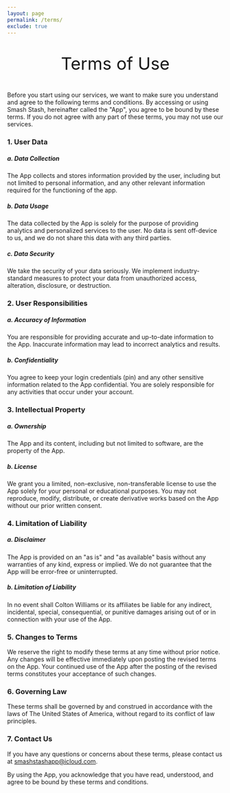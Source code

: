```yaml
---
layout: page
permalink: /terms/
exclude: true
---
```


<p style="font-size: 40px; text-align: center">Terms of Use</p>

Before you start using our services, we want to make sure you understand and agree to the following terms and conditions. By accessing or using Smash Stash, hereinafter called the "App", you agree to be bound by these terms. If you do not agree with any part of these terms, you may not use our services.

### 1. User Data

##### a. Data Collection

The App collects and stores information provided by the user, including but not limited to personal information, and any other relevant information required for the functioning of the app.

##### b. Data Usage

The data collected by the App is solely for the purpose of providing analytics and personalized services to the user. No data is sent off-device to us, and we do not share this data with any third parties.

##### c. Data Security

We take the security of your data seriously. We implement industry-standard measures to protect your data from unauthorized access, alteration, disclosure, or destruction.

### 2. User Responsibilities

##### a. Accuracy of Information

You are responsible for providing accurate and up-to-date information to the App. Inaccurate information may lead to incorrect analytics and results.

##### b. Confidentiality

You agree to keep your login credentials (pin) and any other sensitive information related to the App confidential. You are solely responsible for any activities that occur under your account.

### 3. Intellectual Property

##### a. Ownership

The App and its content, including but not limited to software, are the property of the App.

##### b. License

We grant you a limited, non-exclusive, non-transferable license to use the App solely for your personal or educational purposes. You may not reproduce, modify, distribute, or create derivative works based on the App without our prior written consent.

### 4. Limitation of Liability

##### a. Disclaimer

The App is provided on an "as is" and "as available" basis without any warranties of any kind, express or implied. We do not guarantee that the App will be error-free or uninterrupted.

##### b. Limitation of Liability

In no event shall Colton Williams or its affiliates be liable for any indirect, incidental, special, consequential, or punitive damages arising out of or in connection with your use of the App.

### 5. Changes to Terms

We reserve the right to modify these terms at any time without prior notice. Any changes will be effective immediately upon posting the revised terms on the App. Your continued use of the App after the posting of the revised terms constitutes your acceptance of such changes.

### 6. Governing Law

These terms shall be governed by and construed in accordance with the laws of The United States of America, without regard to its conflict of law principles.

### 7. Contact Us

If you have any questions or concerns about these terms, please contact us at smashstashapp@icloud.com.

By using the App, you acknowledge that you have read, understood, and agree to be bound by these terms and conditions.
